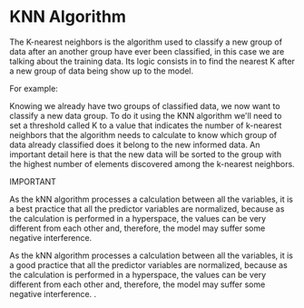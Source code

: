# KNN Algorithm

The K-nearest neighbors is the algorithm used to classify a new group of data after an another group have ever been classified, in this case we are talking about the training data. Its logic consists in to find the nearest K after a new group of data being show up to the model.

For example:

Knowing we already have two groups of classified data, we now want to classify a new data group. To do it using the KNN algorithm we'll need to set a threshold called K to a value that indicates the number of k-nearest neighbors that the algorithm needs to calculate to know which group of data already classified does it belong to the new informed data.  An important detail here is that the new data will be sorted to the group with the highest number of elements discovered among the k-nearest neighbors.

IMPORTANT

As the kNN algorithm processes a calculation between all the  variables, it is a best practice that all the predictor variables are normalized, because as the calculation is performed in a hyperspace, the values can be very different from each other and, therefore, the model may suffer some negative interference.

As the kNN algorithm processes a calculation between all the variables, it is a good practice that all the predictor variables are normalized, because as the calculation is performed in a hyperspace, the values can be very different from each other and, therefore, the model may suffer some negative interference. .
